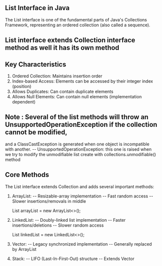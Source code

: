 ## List Interface in Java
  The List interface is one of the fundamental parts of Java's Collections Framework, representing an ordered collection 
  (also called a sequence). 

## List interface extends Collection interface method as well it has its own method

## Key Characteristics

1. Ordered Collection: Maintains insertion order
2. Index-based Access: Elements can be accessed by their integer index (position)
3. Allows Duplicates: Can contain duplicate elements
4. Allows Null Elements: Can contain null elements (implementation dependent)

## Note : Several of the list methods will throw an UnsupportedOperationException if the collection cannot be modified,
   and a ClassCastException is generated when one object is incompatible with another. 
   -- UnsupportedOperationException: this one is raised when we try to modify the unmodifiable list create with 
      collections.unmodifiable() method


## Core Methods
The List interface extends Collection and adds several important methods:

1. ArrayList:
-- Resizable-array implementation
-- Fast random access
-- Slower insertions/removals in middle

   List<String> arrayList = new ArrayList<>();

2. LinkedList:
-- Doubly-linked list implementation
-- Faster insertions/deletions
-- Slower random access

   List<String> linkedList = new LinkedList<>();

3. Vector:
-- Legacy synchronized implementation
-- Generally replaced by ArrayList

4. Stack:
-- LIFO (Last-In-First-Out) structure
-- Extends Vector